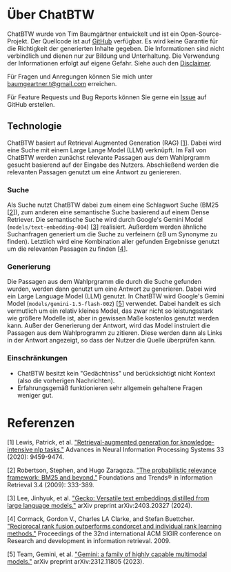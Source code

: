 # Über ChatBTW
ChatBTW wurde von Tim Baumgärtner entwickelt und ist ein Open-Source-Projekt. Der Quellcode ist auf [GitHub](https://github.com/timbmg/chatbtw) verfügbar. Es wird keine Garantie für die Richtigkeit der generierten Inhalte gegeben. Die Informationen sind nicht verbindlich und dienen nur zur Bildung und Unterhaltung. Die Verwendung der Informationen erfolgt auf eigene Gefahr. Siehe auch den [Disclaimer](/disclaimer).

Für Fragen und Anregungen können Sie mich unter [baumgeartner.t@gmail.com](mailto:baumgaertner.t@gmail.com) erreichen.

Für Feature Requests und Bug Reports können Sie gerne ein [Issue](https://github.com/timbmg/chatbtw/issues) auf GitHub erstellen.

## Technologie
ChatBTW basiert auf Retrieval Augmented Generation (RAG) [[1](#refRAG)]. Dabei wird eine Suche mit einem Large Lange Model (LLM) verknüpft. Im Fall von ChatBTW werden zunächst relevante Passagen aus dem Wahlprgramm gesucht basierend auf der Eingabe des Nutzers. Abschließend werden die relevanten Passagen genutzt um eine Antwort zu geniereren.

### Suche
Als Suche nutzt ChatBTW dabei zum einem eine Schlagwort Suche (BM25 [[2](#refBM25)]), zum anderen eine semantische Suche basierend auf einem Dense Retriever. Die semantische Suche wird durch Google's Gemini Model (`models/text-embedding-004`) [[3](#refGecko)] realisiert. Außerdem werden ähnliche Suchanfragen generiert um die Suche zu verfeinern (zB um Synonyme zu finden). Letztlich wird eine Kombination aller gefunden Ergebnisse genutzt um die relevanten Passagen zu finden [[4](#refRR)].

### Generierung
Die Passagen aus dem Wahlprgramm die durch die Suche gefunden wurden, werden dann genutzt um eine Antwort zu generieren. Dabei wird ein Large Language Model (LLM) genutzt. In ChatBTW wird Google's Gemini Model (`models/gemini-1.5-flash-002`) [[5](#refGemini)] verwendet. Dabei handelt es sich vermutlich um ein relativ kleines Model, das zwar nicht so leistungsstark wie größere Modelle ist, aber in gewissen Maße kostenlos genutzt werden kann. Außer der Generierung der Antwort, wird das Model instruiert die Passagen aus dem Wahlprogramm zu zitieren. Diese werden dann als Links in der Antwort angezeigt, so dass der Nutzer die Quelle überprüfen kann.

### Einschränkungen
- ChatBTW besitzt kein "Gedächtniss" und berücksichtigt nicht Kontext (also die vorherigen Nachrichten).
- Erfahrungsgemäß funktionieren sehr allgemein gehaltene Fragen weniger gut.

# Referenzen

<a name="refRAG"></a>[1] Lewis, Patrick, et al. ["Retrieval-augmented generation for knowledge-intensive nlp tasks."](https://proceedings.neurips.cc/paper_files/paper/2020/file/6b493230205f780e1bc26945df7481e5-Paper.pdf) Advances in Neural Information Processing Systems 33 (2020): 9459-9474.

<a name="refBM25"></a>[2] Robertson, Stephen, and Hugo Zaragoza. ["The probabilistic relevance framework: BM25 and beyond."](https://www.staff.city.ac.uk/~sbrp622/papers/foundations_bm25_review.pdf) Foundations and Trends® in Information Retrieval 3.4 (2009): 333-389.

<a name="refGecko"></a>[3] Lee, Jinhyuk, et al. ["Gecko: Versatile text embeddings distilled from large language models."](https://arxiv.org/pdf/2403.20327) arXiv preprint arXiv:2403.20327 (2024).

<a name="refRR"></a>[4] Cormack, Gordon V., Charles LA Clarke, and Stefan Buettcher. ["Reciprocal rank fusion outperforms condorcet and individual rank learning methods."](https://dl.acm.org/doi/pdf/10.1145/1571941.1572114) Proceedings of the 32nd international ACM SIGIR conference on Research and development in information retrieval. 2009.

<a name="refGemini"></a>[5] Team, Gemini, et al. ["Gemini: a family of highly capable multimodal models."](https://arxiv.org/pdf/2312.11805) arXiv preprint arXiv:2312.11805 (2023).
